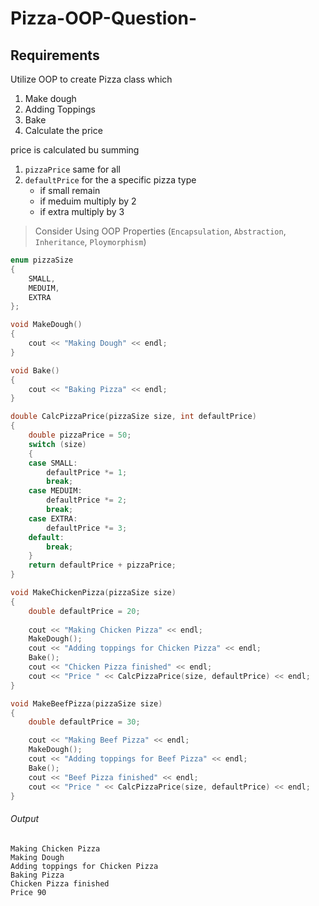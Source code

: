 # Pizza-OOP-Question-

## Requirements
Utilize OOP to create Pizza class which
1. Make dough
2. Adding Toppings
3. Bake
4. Calculate the price

price is calculated bu summing
1. `pizzaPrice` same for all
2.  `defaultPrice` for the a specific pizza type
    - if small remain
    - if meduim multiply by 2
    - if extra multiply by 3
> Consider Using OOP Properties (`Encapsulation`, `Abstraction`, `Inheritance`, `Ploymorphism`)
```cpp
enum pizzaSize
{
    SMALL,
    MEDUIM,
    EXTRA
};

void MakeDough()
{
    cout << "Making Dough" << endl;
}

void Bake()
{
    cout << "Baking Pizza" << endl;
}

double CalcPizzaPrice(pizzaSize size, int defaultPrice)
{
    double pizzaPrice = 50;
    switch (size)
    {
    case SMALL:
        defaultPrice *= 1;
        break;
    case MEDUIM:
        defaultPrice *= 2;
        break;
    case EXTRA:
        defaultPrice *= 3;
    default:
        break;
    }
    return defaultPrice + pizzaPrice;
}

void MakeChickenPizza(pizzaSize size)
{
    double defaultPrice = 20;
    
    cout << "Making Chicken Pizza" << endl;
    MakeDough();
    cout << "Adding toppings for Chicken Pizza" << endl;
    Bake();
    cout << "Chicken Pizza finished" << endl;
    cout << "Price " << CalcPizzaPrice(size, defaultPrice) << endl;
}

void MakeBeefPizza(pizzaSize size)
{
    double defaultPrice = 30;

    cout << "Making Beef Pizza" << endl;
    MakeDough();
    cout << "Adding toppings for Beef Pizza" << endl;
    Bake();
    cout << "Beef Pizza finished" << endl;
    cout << "Price " << CalcPizzaPrice(size, defaultPrice) << endl;
}
```
###### Output
```plaintext
Making Chicken Pizza
Making Dough
Adding toppings for Chicken Pizza
Baking Pizza
Chicken Pizza finished
Price 90
```
